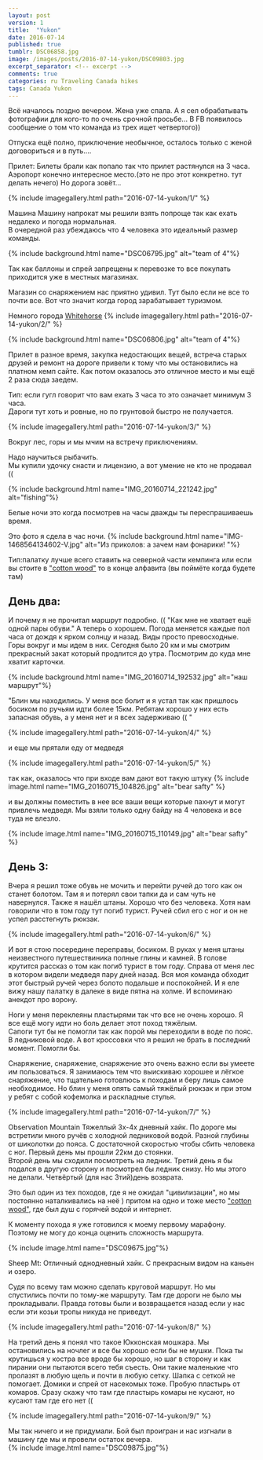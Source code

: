 ```yaml
---
layout: post
version: 1
title:  "Yukon"
date: 2016-07-14
published: true
tumblr: DSC06858.jpg
image: /images/posts/2016-07-14-yukon/DSC09803.jpg
excerpt_separator: <!-- excerpt -->
comments: true
categories: ru Traveling Canada hikes
tags: Canada Yukon
---
```


Всё началось поздно вечером.  Жена уже спала. А я сел обрабатывать фотографии для кого-то по очень срочной просьбе...
В FB появилось сообщение о том что команда из трех ищет четвертого)) 

<!-- excerpt -->

Отпуска ещё полно, приключение необычное, осталось только с женой договориться и в путь.... 

Прилет:
Билеты брали как попало так что прилет растянулся на 3 часа.  
Аэропорт конечно интересное место.(это не про этот конкретно. тут делать нечего)
Но дорога зовёт... 

{% include imagegallery.html path="2016-07-14-yukon/1/" %}

Машина
Машину напрокат мы решили взять попроще так как ехать недалеко и погода нормальная.   
В очередной раз убеждаюсь что 4 человека это идеальный размер команды.

{% include background.html name="DSC06795.jpg" alt="team of 4"%}

Так как баллоны и спрей запрещены к перевозке то все покупать приходится уже в местных магазинах.  

Магазин со снаряжением нас приятно удивил.  Тут было если не все то почти все.  Вот что значит когда город зарабатывает туризмом.

Немного города [Whitehorse](https://en.wikipedia.org/wiki/Whitehorse,_Yukon) 
{% include imagegallery.html path="2016-07-14-yukon/2/" %}

{% include background.html name="DSC06806.jpg" alt="team of 4"%}

Прилет в разное время,  закупка недостающих вещей, встреча старых друзей и ремонт на дороге привели к тому что мы остановились на платном кемп сайте. Как потом оказалось это отличное место и мы ещё 2 раза сюда заедем. 

Тип: если гугл говорит что вам ехать 3 часа то это означает минимум 3 часа.  
Дароги тут хоть и ровные,  но по грунтовой быстро не получается.  

{% include imagegallery.html path="2016-07-14-yukon/3/" %}

Вокруг лес, горы  и мы мчим на встречу приключениям.  

Надо научиться рыбачить.  
Мы купили удочку снасти и лицензию, а вот умение не кто не продавал ((

{% include background.html name="IMG_20160714_221242.jpg" alt="fishing"%}

Белые ночи это когда посмотрев на часы дважды ты переспрашиваешь время.  

Это фото я сдела в час ночи. 
{% include background.html name="IMG-1468564134602-V.jpg" alt="Из приколов: а зачем нам фонарики! "%}

Тип:палатку лучше всего ставить на северной части кемпинга или если вы стоите в ["cotton wood"](cottonwoodpark.ca) то в конце алфавита (вы поймёте когда будете там) 

## День два:
И почему я не прочитал маршрут подробно.  ((
"Как мне не хватает ещё одной пары обуви."
А теперь о хорошем. Погода меняется каждые пол часа от дождя к ярком солнцу и назад.  Виды просто превосходные.  Горы вокруг и мы идем в них.  Сегодня было 20 км и мы смотрим прекрасный закат который продлится  до утра.  Посмотрим до куда мне хватит карточки.

{% include background.html name="IMG_20160714_192532.jpg" alt="наш маршрут"%}

"Блин мы находились.  У меня  все болит и я устал так как пришлось босиком по ручьям идти более 15км. Ребятам хорошо у них есть запасная обувь, а у меня  нет и я всех задерживаю (( "

{% include imagegallery.html path="2016-07-14-yukon/4/" %}

и еще мы прятали еду от медведя 

{% include imagegallery.html path="2016-07-14-yukon/5/" %}

так как, оказалось что при входе вам дают вот такую штуку 
{% include image.html name="IMG_20160715_104826.jpg" alt="bear safty" %}

и вы должны поместить в нее все ваши вещи которые пахнут и могут привлечь медведя. Мы взяли только одну байду на 4 человека и все туда не влезло.

{% include image.html name="IMG_20160715_110149.jpg" alt="bear safty" %}

## День 3:
Вчера я решил тоже обувь не мочить и перейти ручей до того как он станет болотом. Там я и потерял свои тапки да и сам чуть не навернулся.  Также я нашёл штаны.  Хорошо что без человека.  Хотя нам говорили  что в том году тут погиб турист.  Ручей сбил его с ног и он не успел расстегнуть рюкзак.

{% include imagegallery.html path="2016-07-14-yukon/6/" %}

И вот я стою посередине переправы,  босиком. В руках у меня штаны неизвестного путешествиника полные глины и камней.  В голове крутится рассказ о том как погиб турист в том году.  Справа от меня лес в котором видели медведя пару дней назад. Вся моя команда обходит этот быстрый ручей через болото подальше и поспокойней.  И я еле вижу нашу палатку в далеке в виде пятна на холме.  И вспоминаю анекдот про ворону. 

Ноги у меня  переклеяны пластырями так что все не очень  хорошо. Я все ещё могу идти но боль делает этот поход тяжёлым.  
Сапоги тут бы не помогли так как порой мы переходили в воде по пояс. В ледниковой воде.  А вот кроссовки что я решил не брать в последний момент.  Помогли бы.  

Снаряжение, снаряжение, снаряжение  это очень важно если вы умеете им пользоваться.  Я занимаюсь тем что выискиваю хорошее и лёгкое снаряжение,  что тщательно готовлюсь к походам и беру лишь самое необходимое.  Но блин у меня опять самый тяжёлый рюкзак и при этом у ребят с собой кофемолка и раскладные стулья.  

{% include imagegallery.html path="2016-07-14-yukon/7/" %}

Observation Mountain 
Тяжеллый 3х-4х дневный хайк.  По дороге мы встретили много ручёв с холодной ледниковой водой.  Разной глубины от шиколотки до пояса. С  достаточной скоростью чтобы сбить человека с ног. 
Первый день мы прошли 22км до стоянки.  
Второй день мы сходили посмотреть на ледник. 
Третий день я бы подался в другую сторону и посмотрел бы ледник снизу.  Но мы этого не делали. 
Четвёртый (для нас 3тий)день возврата. 

Это был один из тех походов, где я не ожидал "цивилизации",  но мы постоянно наталкивались на неё )  притом на одно и тоже место ["cotton wood"](cottonwoodpark.ca), где был душ с горячей водой и интернет.  

К моменту похода я уже готовился к моему первому марафону.  Поэтому  не могу до конца оценить сложность маршрута. 

{% include image.html name="DSC09675.jpg"%}

Sheep Mt:
Отличный однодневный хайк. С прекрасным видом на каньен и озеро. 

Судя по всему там можно сделать круговой маршрут.  Но мы спустились почти по тому-же маршруту.  Там где дороги не было мы прокладывали. Правда готовы были и возвращается назад если у нас если эти козьи тропы  никуда не приведут.  

{% include imagegallery.html path="2016-07-14-yukon/8/" %}

На третий день  я понял что такое Юкконская мошкара. Мы остановились на ночлег и все бы хорошо если бы не мушки.  Пока ты крутишься у костра все вроде бы хорошо, но шаг в сторону и как пирании они пытаются всего тебя съесть.  Они такие маленькие что пролазят в любую щель и почти в любую сетку.  Шапка с сеткой не помогает.  Домики и спрей от насекомых тоже.  Пробую пластырь от комаров.  Сразу скажу что там где пластырь комары не кусают, но кусают там где его нет ((

{% include imagegallery.html path="2016-07-14-yukon/9/" %}

Мы так ничего и не придумали.  Бой был проигран и нас изгнали в машину где мы и провели остаток вечера.  
{% include image.html name="DSC09875.jpg"%}
